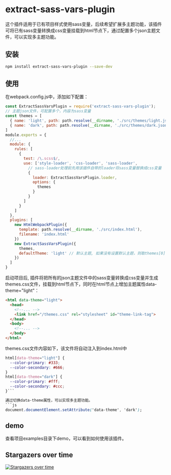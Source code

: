 # extract-sass-vars-plugin

这个插件适用于已有项目样式使用sass变量，后续希望扩展多主题功能，该插件可将已有sass变量转换成css变量挂载到html节点下，通过配置多个json主题文件，可以实现多主题功能。

## 安装

```bash
npm install extract-sass-vars-plugin --save-dev
```

## 使用

在webpack.config.js中，添加如下配置：

```js
const ExtractSassVarsPlugin = require('extract-sass-vars-plugin');
// 主题json文件，可配置多个，内容为sass变量
const themes = [
  { name: 'light', path: path.resolve(__dirname, './src/themes/light.json') },
  { name: 'dark', path: path.resolve(__dirname, './src/themes/dark.json') }
]
module.exports = {
  //...
  module: {
    rules: [
      {
        test: /\.scss$/,
        use: ['style-loader', 'css-loader', 'sass-loader',
          // sass-loader处理前先用该插件自带的loader将sass变量替换成css变量
          {
            loader: ExtractSassVarsPlugin.loader,
            options: {
              themes
            }
          }
        ]
      }
    ]
  },
  plugins: [
    new HtmlWebpackPlugin({
      template: path.resolve(__dirname, './src/index.html'),
      filename: 'index.html'
    })
    new ExtractSassVarsPlugin({
      themes,
      defaultTheme: 'light' // 默认主题, 如果没有设置默认主题，则取themes[0].name作为默认主题
    })
  ]
}
```

启动项目后, 插件将把所有的json主题文件中的sass变量转换成css变量并生成themes.css文件，挂载到html节点下，同时在html节点上增加主题属性data-theme="light"：

```html
<html data-theme="light">
  <head>
    <!--... -->
    <link href="/themes.css" rel="stylesheet" id="theme-link-tag">
  </head>
  <body>
    <!--... -->
  </body>
</html>
```

themes.css文件内容如下，该文件将自动注入到index.html中

```css
html[data-theme="light"] {
  --color-primary: #333;
  --color-secondary: #666;
}
html[data-theme="dark"] {
  --color-primary: #fff;
  --color-secondary: #ccc;
}```

通过切换data-theme属性，可以实现多主题功能。
```js
document.documentElement.setAttribute('data-theme', 'dark');
```

## demo
查看项目examples目录下demo，可以看到如何使用该插件。


## Stargazers over time

[![Stargazers over time](https://starchart.cc/juleide/extract-sass-vars-plugin.svg)](https://starchart.cc/juleide/extract-sass-vars-plugin)